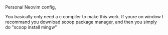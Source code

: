 Personal Neovim config,

You basically only need a c compiler to make this work. If youre on window I recommand you download scoop package manager, and then
you simply do "scoop install mingw"
